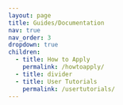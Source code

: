 ```yaml
---
layout: page
title: Guides/Documentation
nav: true
nav_order: 3
dropdown: true
children:
  - title: How to Apply
    permalink: /howtoapply/
  - title: divider
  - title: User Tutorials
    permalink: /usertutorials/
---
```

